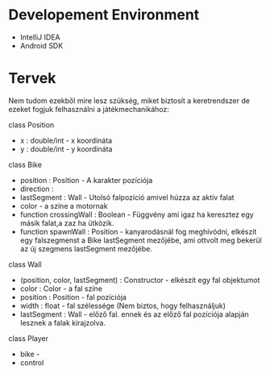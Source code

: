 #

# Developement Environment

- IntelliJ IDEA
- Android SDK

# Tervek

Nem tudom ezekből mire lesz szükség, miket biztosít a keretrendszer de ezeket fogjuk felhasználni a játékmechanikához:

class Position
- x : double/int - x koordináta
- y : double/int - y koordináta

class Bike
- position : Position - A karakter pozíciója
- direction : 
- lastSegment : Wall - Utolsó falpozíció amivel húzza az aktív falat
- color - a színe a motornak
- function crossingWall : Boolean - Függvény ami igaz ha keresztez egy másik falat,a zaz ha ütközik.
- function spawnWall : Position - kanyarodásnál fog meghívódni, elkészít egy falszegmenst a Bike lastSegment mezőjébe, ami ottvolt meg bekerül az új szegmens lastSegment mezőjébe.

class Wall
- (position, color, lastSegment) : Constructor - elkészít egy fal objektumot 
- color : Color - a fal színe
- position : Position - fal pozíciója
- width : float - fal szélessége (Nem biztos, hogy felhasználjuk)
- lastSegment : Wall - előző fal. ennek és az előző fal pozíciója alapján lesznek a falak kirajzolva.

class Player
- bike - 
- control
